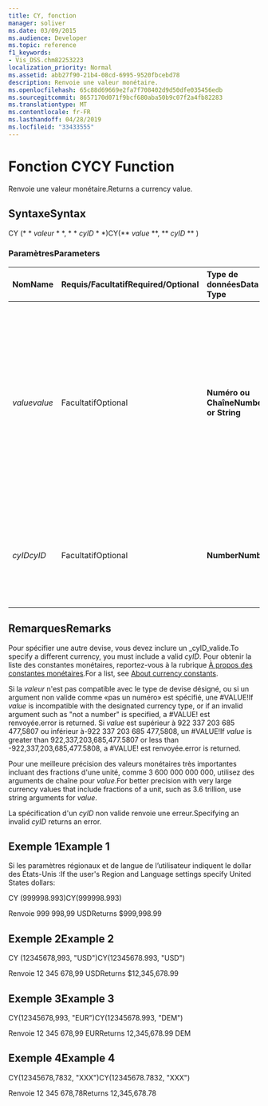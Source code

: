 ```yaml
---
title: CY, fonction
manager: soliver
ms.date: 03/09/2015
ms.audience: Developer
ms.topic: reference
f1_keywords:
- Vis_DSS.chm82253223
localization_priority: Normal
ms.assetid: abb27f90-21b4-08cd-6995-9520fbcebd78
description: Renvoie une valeur monétaire.
ms.openlocfilehash: 65c88d69669e2fa7f708402d9d50dfe035456edb
ms.sourcegitcommit: 8657170d071f9bcf680aba50b9c07f2a4fb82283
ms.translationtype: MT
ms.contentlocale: fr-FR
ms.lasthandoff: 04/28/2019
ms.locfileid: "33433555"
---
```

# <a name="cy-function"></a><span data-ttu-id="49759-103">Fonction CY</span><span class="sxs-lookup"><span data-stu-id="49759-103">CY Function</span></span>

<span data-ttu-id="49759-104">Renvoie une valeur monétaire.</span><span class="sxs-lookup"><span data-stu-id="49759-104">Returns a currency value.</span></span>
  
## <a name="syntax"></a><span data-ttu-id="49759-105">Syntaxe</span><span class="sxs-lookup"><span data-stu-id="49759-105">Syntax</span></span>

<span data-ttu-id="49759-106">CY (\* \* *valeur* \* \*, \* \* *cyID* \* \*)</span><span class="sxs-lookup"><span data-stu-id="49759-106">CY(\*\* *value* \*\*, \*\* *cyID* \*\* )</span></span> 
  
### <a name="parameters"></a><span data-ttu-id="49759-107">Paramètres</span><span class="sxs-lookup"><span data-stu-id="49759-107">Parameters</span></span>

|<span data-ttu-id="49759-108">**Nom**</span><span class="sxs-lookup"><span data-stu-id="49759-108">**Name**</span></span>|<span data-ttu-id="49759-109">**Requis/Facultatif**</span><span class="sxs-lookup"><span data-stu-id="49759-109">**Required/Optional**</span></span>|<span data-ttu-id="49759-110">**Type de données**</span><span class="sxs-lookup"><span data-stu-id="49759-110">**Data Type**</span></span>|<span data-ttu-id="49759-111">**Description**</span><span class="sxs-lookup"><span data-stu-id="49759-111">**Description**</span></span>|
|:-----|:-----|:-----|:-----|
| <span data-ttu-id="49759-112">_value_</span><span class="sxs-lookup"><span data-stu-id="49759-112">_value_</span></span> <br/> |<span data-ttu-id="49759-113">Facultatif</span><span class="sxs-lookup"><span data-stu-id="49759-113">Optional</span></span>  <br/> |<span data-ttu-id="49759-114">**Numéro ou Chaîne**</span><span class="sxs-lookup"><span data-stu-id="49759-114">**Number or String**</span></span> <br/> |<span data-ttu-id="49759-115">Nombre ou chaîne qui inclut la mise en forme spécifique à la monnaie.</span><span class="sxs-lookup"><span data-stu-id="49759-115">A number or a string that includes currency-specific formatting.</span></span> <span data-ttu-id="49759-116">Si ce paramètre n'est pas spécifié, la valeur de la devise est mise en forme selon le style monétaire défini dans les paramètres région et langue du système.</span><span class="sxs-lookup"><span data-stu-id="49759-116">If not specified, the currency value is formatted according to the currency style in the system's Region and Language settings.</span></span>  <br/> |
| <span data-ttu-id="49759-117">_cyID_</span><span class="sxs-lookup"><span data-stu-id="49759-117">_cyID_</span></span> <br/> |<span data-ttu-id="49759-118">Facultatif</span><span class="sxs-lookup"><span data-stu-id="49759-118">Optional</span></span>  <br/> |<span data-ttu-id="49759-119">**Number**</span><span class="sxs-lookup"><span data-stu-id="49759-119">**Number**</span></span> <br/> |<span data-ttu-id="49759-120">Un numéro de devise numérique ou une chaîne entre guillemets à trois caractères pour l'abréviation ISO 4217.</span><span class="sxs-lookup"><span data-stu-id="49759-120">A numeric currency ID or a three-character quoted string for the ISO 4217 abbreviation.</span></span>  <br/> |
   
## <a name="remarks"></a><span data-ttu-id="49759-121">Remarques</span><span class="sxs-lookup"><span data-stu-id="49759-121">Remarks</span></span>

<span data-ttu-id="49759-122">Pour spécifier une autre devise, vous devez inclure un _cyID_valide.</span><span class="sxs-lookup"><span data-stu-id="49759-122">To specify a different currency, you must include a valid  _cyID_.</span></span> <span data-ttu-id="49759-123">Pour obtenir la liste des constantes monétaires, reportez-vous à la rubrique [À propos des constantes monétaires](about-currency-constants.md).</span><span class="sxs-lookup"><span data-stu-id="49759-123">For a list, see [About currency constants](about-currency-constants.md).</span></span>
  
<span data-ttu-id="49759-124">Si la _valeur_ n'est pas compatible avec le type de devise désigné, ou si un argument non valide comme «pas un numéro» est spécifié, une #VALUE!</span><span class="sxs-lookup"><span data-stu-id="49759-124">If  _value_ is incompatible with the designated currency type, or if an invalid argument such as "not a number" is specified, a #VALUE!</span></span> <span data-ttu-id="49759-125">est renvoyée.</span><span class="sxs-lookup"><span data-stu-id="49759-125">error is returned.</span></span> <span data-ttu-id="49759-126">Si _value_ est supérieur à 922 337 203 685 477,5807 ou inférieur à-922 337 203 685 477,5808, un #VALUE!</span><span class="sxs-lookup"><span data-stu-id="49759-126">If  _value_ is greater than 922,337,203,685,477.5807 or less than -922,337,203,685,477.5808, a #VALUE!</span></span> <span data-ttu-id="49759-127">est renvoyée.</span><span class="sxs-lookup"><span data-stu-id="49759-127">error is returned.</span></span> 
  
<span data-ttu-id="49759-128">Pour une meilleure précision des valeurs monétaires très importantes incluant des fractions d'une unité, comme 3 600 000 000 000, utilisez des arguments de chaîne pour _value_.</span><span class="sxs-lookup"><span data-stu-id="49759-128">For better precision with very large currency values that include fractions of a unit, such as 3.6 trillion, use string arguments for  _value_.</span></span>
  
<span data-ttu-id="49759-129">La spécification d'un _cyID_ non valide renvoie une erreur.</span><span class="sxs-lookup"><span data-stu-id="49759-129">Specifying an invalid  _cyID_ returns an error.</span></span> 
  
## <a name="example-1"></a><span data-ttu-id="49759-130">Exemple 1</span><span class="sxs-lookup"><span data-stu-id="49759-130">Example 1</span></span>

<span data-ttu-id="49759-131">Si les paramètres régionaux et de langue de l’utilisateur indiquent le dollar des États-Unis :</span><span class="sxs-lookup"><span data-stu-id="49759-131">If the user's Region and Language settings specify United States dollars:</span></span>
  
<span data-ttu-id="49759-132">CY (999998.993)</span><span class="sxs-lookup"><span data-stu-id="49759-132">CY(999998.993)</span></span>
  
<span data-ttu-id="49759-133">Renvoie 999 998,99 USD</span><span class="sxs-lookup"><span data-stu-id="49759-133">Returns $999,998.99</span></span>
  
## <a name="example-2"></a><span data-ttu-id="49759-134">Exemple 2</span><span class="sxs-lookup"><span data-stu-id="49759-134">Example 2</span></span>

<span data-ttu-id="49759-135">CY (12345678,993, "USD")</span><span class="sxs-lookup"><span data-stu-id="49759-135">CY(12345678.993, "USD")</span></span>
  
<span data-ttu-id="49759-136">Renvoie 12 345 678,99 USD</span><span class="sxs-lookup"><span data-stu-id="49759-136">Returns $12,345,678.99</span></span>
  
## <a name="example-3"></a><span data-ttu-id="49759-137">Exemple 3</span><span class="sxs-lookup"><span data-stu-id="49759-137">Example 3</span></span>

<span data-ttu-id="49759-138">CY(12345678,993, "EUR")</span><span class="sxs-lookup"><span data-stu-id="49759-138">CY(12345678.993, "DEM")</span></span>
  
<span data-ttu-id="49759-139">Renvoie 12 345 678,99 EUR</span><span class="sxs-lookup"><span data-stu-id="49759-139">Returns 12,345,678.99 DEM</span></span>
  
## <a name="example-4"></a><span data-ttu-id="49759-140">Exemple 4</span><span class="sxs-lookup"><span data-stu-id="49759-140">Example 4</span></span>

<span data-ttu-id="49759-141">CY(12345678,7832, "XXX")</span><span class="sxs-lookup"><span data-stu-id="49759-141">CY(12345678.7832, "XXX")</span></span>
  
<span data-ttu-id="49759-142">Renvoie 12 345 678,78</span><span class="sxs-lookup"><span data-stu-id="49759-142">Returns 12,345,678.78</span></span>
  


